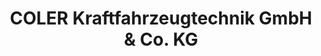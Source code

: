 ---
title: "COLER Kraftfahrzeugtechnik GmbH & Co. KG"
url: /duisburg/coler-kraftfahrzeugtechnik-gmbh-und-co-kg/
shop: Autoteile
---